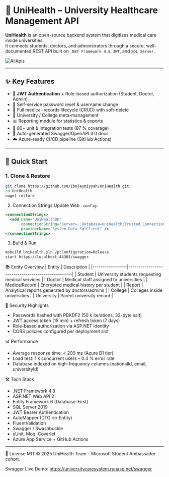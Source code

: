 # 🏥 UniHealth – University Healthcare Management API

**UniHealth** is an open-source backend system that digitizes medical care inside universities.  
It connects students, doctors, and administrators through a secure, well-documented REST API built on `.NET Framework 4.8`, `JWT`, and `SQL Server`.


![AllApis](https://github.com/user-attachments/assets/a4f27394-d452-48fe-b266-6cd6581fdb33)

---

## ✨ Key Features
- 🔐 **JWT Authentication** + Role-based authorization (Student, Doctor, Admin)  
- 🔑 Self-service password reset & username change  
- 📄 Full medical-records lifecycle (CRUD) with soft-delete  
- 🏫 University / College meta-management  
- 📊 Reporting module for statistics & exports  
- 🧪 80+ unit & integration tests (87 % coverage)  
- 📖 Auto-generated Swagger/OpenAPI 3.0 docs  
- ☁️ Azure-ready CI/CD pipeline (GitHub Actions)

---

## 🚀 Quick Start
### 1. Clone & Restore
```bash
git clone https://github.com/IbnTaymiyyah/UniHealth.git
cd UniHealth
nuget restore
```

2. Connection Strings
Update Web `.config`:
```xml
<connectionStrings>
  <add name="UniHealthDb"
       connectionString="Server=.;Database=UniHealth;Trusted_Connection=True;"
       providerName="System.Data.SqlClient" />
</connectionStrings>
```

3. Build & Run
```bash
msbuild UniHealth.sln /p:Configuration=Release
start https://localhost:44301/swagger
```

📚 Entity Overview
| Entity          | Description                                      |
|-----------------|--------------------------------------------------|
| Student         | University students requesting medical services  |
| Doctor          | Medical staff assigned to universities           |
| MedicalRecord   | Encrypted medical history per student            |
| Report          | Analytical reports generated by doctors/admins   |
| College         | Colleges inside universities                     |
| University      | Parent university record                         |

🔐 Security Highlights

   - Passwords hashed with PBKDF2 (50 k iterations, 32-byte salt)
   - JWT access token (15 min) + refresh token (7 days)
   - Role-based authorization via ASP.NET Identity
   - CORS policies configured per deployment slot

📊 Performance

   - Average response time: < 200 ms (Azure B1 tier)
   - Load test: 1 k concurrent users – 0.4 % error rate
   - Database indexed on high-frequency columns (nationalId, email, universityId)


🛠️ Tech Stack

   - .NET Framework 4.8
   - ASP.NET Web API 2
   - Entity Framework 6 (Database-First)
   - SQL Server 2019
   - JWT Bearer Authentication
   - AutoMapper (DTO ↔ Entity)
   - FluentValidation
   - Swagger / Swashbuckle
   - xUnit, Moq, Coverlet
   - Azure App Service + GitHub Actions


---

📄 License
MIT © 2025 UniHealth Team – Microsoft Student Ambassador cohort.

Swagger Live Demo: https://universitycaresystem.runasp.net/swagger

